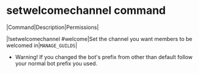 # setwelcomechannel command

|Command|Description|Permissions|

|!setwelcomechannel #welcome|Set the channel you want members to be welcomed in|`MANAGE_GUILDS`|

* Warning! If you changed the bot's prefix from other than default follow your normal bot prefix you used.